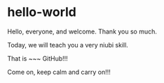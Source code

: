 # hello-world

Hello, everyone, and welcome. Thank you so much.

Today, we will teach you a very niubi skill.

That is ~~~ GitHub!!!

Come on, keep calm and carry on!!!
